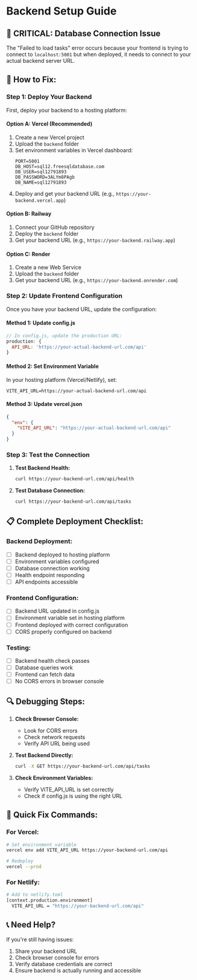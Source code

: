 # Backend Setup Guide

## 🚨 **CRITICAL: Database Connection Issue**

The "Failed to load tasks" error occurs because your frontend is trying to connect to `localhost:5001` but when deployed, it needs to connect to your actual backend server URL.

## 🔧 **How to Fix:**

### **Step 1: Deploy Your Backend**

First, deploy your backend to a hosting platform:

#### **Option A: Vercel (Recommended)**
1. Create a new Vercel project
2. Upload the `backend` folder
3. Set environment variables in Vercel dashboard:
   ```
   PORT=5001
   DB_HOST=sql12.freesqldatabase.com
   DB_USER=sql12791893
   DB_PASSWORD=3ALYm8PAgb
   DB_NAME=sql12791893
   ```
4. Deploy and get your backend URL (e.g., `https://your-backend.vercel.app`)

#### **Option B: Railway**
1. Connect your GitHub repository
2. Deploy the `backend` folder
3. Get your backend URL (e.g., `https://your-backend.railway.app`)

#### **Option C: Render**
1. Create a new Web Service
2. Upload the `backend` folder
3. Get your backend URL (e.g., `https://your-backend.onrender.com`)

### **Step 2: Update Frontend Configuration**

Once you have your backend URL, update the configuration:

#### **Method 1: Update config.js**
```javascript
// In config.js, update the production URL:
production: {
  API_URL: 'https://your-actual-backend-url.com/api'
}
```

#### **Method 2: Set Environment Variable**
In your hosting platform (Vercel/Netlify), set:
```
VITE_API_URL=https://your-actual-backend-url.com/api
```

#### **Method 3: Update vercel.json**
```json
{
  "env": {
    "VITE_API_URL": "https://your-actual-backend-url.com/api"
  }
}
```

### **Step 3: Test the Connection**

1. **Test Backend Health:**
   ```bash
   curl https://your-backend-url.com/api/health
   ```

2. **Test Database Connection:**
   ```bash
   curl https://your-backend-url.com/api/tasks
   ```

## 📋 **Complete Deployment Checklist:**

### **Backend Deployment:**
- [ ] Backend deployed to hosting platform
- [ ] Environment variables configured
- [ ] Database connection working
- [ ] Health endpoint responding
- [ ] API endpoints accessible

### **Frontend Configuration:**
- [ ] Backend URL updated in config.js
- [ ] Environment variable set in hosting platform
- [ ] Frontend deployed with correct configuration
- [ ] CORS properly configured on backend

### **Testing:**
- [ ] Backend health check passes
- [ ] Database queries work
- [ ] Frontend can fetch data
- [ ] No CORS errors in browser console

## 🔍 **Debugging Steps:**

1. **Check Browser Console:**
   - Look for CORS errors
   - Check network requests
   - Verify API URL being used

2. **Test Backend Directly:**
   ```bash
   curl -X GET https://your-backend-url.com/api/tasks
   ```

3. **Check Environment Variables:**
   - Verify VITE_API_URL is set correctly
   - Check if config.js is using the right URL

## 🚀 **Quick Fix Commands:**

### **For Vercel:**
```bash
# Set environment variable
vercel env add VITE_API_URL https://your-backend-url.com/api

# Redeploy
vercel --prod
```

### **For Netlify:**
```bash
# Add to netlify.toml
[context.production.environment]
  VITE_API_URL = "https://your-backend-url.com/api"
```

## 📞 **Need Help?**

If you're still having issues:
1. Share your backend URL
2. Check browser console for errors
3. Verify database credentials are correct
4. Ensure backend is actually running and accessible 